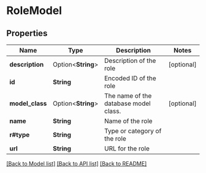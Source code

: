 # RoleModel

## Properties

Name | Type | Description | Notes
------------ | ------------- | ------------- | -------------
**description** | Option<**String**> | Description of the role | [optional]
**id** | **String** | Encoded ID of the role | 
**model_class** | Option<**String**> | The name of the database model class. | [optional]
**name** | **String** | Name of the role | 
**r#type** | **String** | Type or category of the role | 
**url** | **String** | URL for the role | 

[[Back to Model list]](../README.md#documentation-for-models) [[Back to API list]](../README.md#documentation-for-api-endpoints) [[Back to README]](../README.md)


